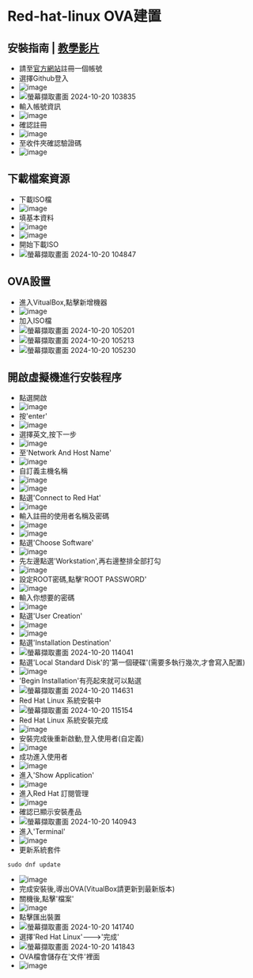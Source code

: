 # Red-hat-linux OVA建置
## 安裝指南 | [教學影片]()
- 請至[官方網站](https://developers.redhat.com/)註冊一個帳號
- 選擇Github登入
- ![image](https://github.com/user-attachments/assets/d491ffd9-e953-4bdc-a99d-0b215561e1d1)
- ![螢幕擷取畫面 2024-10-20 103835](https://github.com/user-attachments/assets/95a2da35-ca8d-4193-b4c5-a24823510789)
- 輸入帳號資訊
- ![image](https://github.com/user-attachments/assets/f1e8a5db-ee03-496e-ad74-8d758a714b08)
- 確認註冊
- ![image](https://github.com/user-attachments/assets/39b4a9bf-cb34-47ba-afa5-6c1efa48e6d4)
- 至收件夾確認驗證碼
- ![image](https://github.com/user-attachments/assets/f87c613c-b0be-4d49-ba16-c41aa358edee)
## 下載檔案資源
- 下載ISO檔
- ![image](https://github.com/user-attachments/assets/c96dbac5-aaef-4b82-b6d9-db028d5bf089)
- 填基本資料
- ![image](https://github.com/user-attachments/assets/5b7b92cc-9240-41b2-8092-04a03eeff824)
- ![image](https://github.com/user-attachments/assets/bb40d4ab-1811-4771-baa5-cc535c86ba2b)
- 開始下載ISO
- ![螢幕擷取畫面 2024-10-20 104847](https://github.com/user-attachments/assets/2259567f-56f1-451d-9ea9-ca0650061b47)
## OVA設置
- 進入VitualBox,點擊新增機器
- ![image](https://github.com/user-attachments/assets/c7c894c8-8b56-426f-be5f-c3fb29710d14)
- 加入ISO檔
- ![螢幕擷取畫面 2024-10-20 105201](https://github.com/user-attachments/assets/e44483c7-637d-4d4f-b7c7-2ad802960592)
- ![螢幕擷取畫面 2024-10-20 105213](https://github.com/user-attachments/assets/103984c3-ff5d-4141-bc69-b3382e802612)
- ![螢幕擷取畫面 2024-10-20 105230](https://github.com/user-attachments/assets/2c8a7790-8537-4854-b07b-ce0b7da94415)
## 開啟虛擬機進行安裝程序
- 點選開啟
- ![image](https://github.com/user-attachments/assets/bd653392-0ad7-4273-9184-5790e9b60ec6)
- 按'enter'
- ![image](https://github.com/user-attachments/assets/ff753eb2-bf24-4ac9-9ca6-55996c275eb7)
- 選擇英文,按下一步
- ![image](https://github.com/user-attachments/assets/e66707c7-8b4f-46e9-9d1b-35e3a232f8a7)
- 至'Network And Host Name'
- ![image](https://github.com/user-attachments/assets/666ea332-492a-4793-b052-a83c14f062dc)
- 自訂義主機名稱
- ![image](https://github.com/user-attachments/assets/6f6aa881-2f71-4f06-96cd-de355c273b4c)
- ![image](https://github.com/user-attachments/assets/a650febc-cade-4af1-993a-f751027777e6)
- 點選'Connect to Red Hat'
- ![image](https://github.com/user-attachments/assets/8e775f33-ea34-4d53-89e3-f8fd2266890c)
- 輸入註冊的使用者名稱及密碼
- ![image](https://github.com/user-attachments/assets/774f5a8b-ad9d-4fe8-97ab-a036e5bd60fa)
- ![image](https://github.com/user-attachments/assets/8f59bcb7-a4b8-4fd3-90a8-ffb2f1bff32c)
- 點選'Choose Software'
- ![image](https://github.com/user-attachments/assets/cc8ce5df-db72-4c15-82a4-fbd04887231b)
- 先左邊點選'Workstation',再右邊整排全部打勾
- ![image](https://github.com/user-attachments/assets/96d9648f-de1e-4592-89a1-6e2ba2c7c82d)
- 設定ROOT密碼,點擊'ROOT PASSWORD'
- ![image](https://github.com/user-attachments/assets/87bb5870-9c79-47d2-802d-5805deef1367)
- 輸入你想要的密碼
- ![image](https://github.com/user-attachments/assets/83013513-a4a4-4eb8-8daf-23047b93d1d9)
- 點選'User Creation'
- ![image](https://github.com/user-attachments/assets/05ba3481-d2a9-4ecc-937b-d206317b8999)
- ![image](https://github.com/user-attachments/assets/0fff341d-be5d-430b-8a6e-9797748bc682)
- 點選'Installation Destination'
- ![螢幕擷取畫面 2024-10-20 114041](https://github.com/user-attachments/assets/47b5fb46-efff-45f0-a9c1-2029b228001a)
- 點選'Local Standard Disk'的'第一個硬碟'(需要多執行幾次,才會寫入配置)
- ![image](https://github.com/user-attachments/assets/656f8126-4fc0-4881-8d57-e3dd5a062e57)
- 'Begin Installation'有亮起來就可以點選
- ![螢幕擷取畫面 2024-10-20 114631](https://github.com/user-attachments/assets/8a01dc84-d549-4440-979d-309b2a302c73)
- Red Hat Linux 系統安裝中
- ![螢幕擷取畫面 2024-10-20 115154](https://github.com/user-attachments/assets/e4e93128-0e16-4c54-b50e-bd0c7ad69c2f)
- Red Hat Linux 系統安裝完成
- ![image](https://github.com/user-attachments/assets/2d488968-c690-4586-85c6-d81d3530d763)
- 安裝完成後重新啟動,登入使用者(自定義)
- ![image](https://github.com/user-attachments/assets/8ca186d2-4a14-412f-b768-7b5313f5cab4)
- 成功進入使用者
- ![image](https://github.com/user-attachments/assets/6ef1cb86-a2e2-4f71-8033-8cd07297fe26)
- 進入'Show Application'
- ![image](https://github.com/user-attachments/assets/a0d97940-e970-45d9-b94f-bcc8016d5500)
- 進入Red Hat 訂閱管理
- ![image](https://github.com/user-attachments/assets/effa230f-866e-44ad-8225-7bf481d06f15)
- 確認已顯示安裝產品
- ![螢幕擷取畫面 2024-10-20 140943](https://github.com/user-attachments/assets/6cbcc3b5-d278-4b3f-a1a1-bec42753b5ef)
- 進入'Terminal'
- ![image](https://github.com/user-attachments/assets/8b64c429-eb02-42c8-8c96-e2814fba7a24)
- 更新系統套件
```
sudo dnf update
```
- ![image](https://github.com/user-attachments/assets/818fca44-0233-4c30-a7b6-587647a271f4)
- 完成安裝後,導出OVA(VitualBox請更新到最新版本)
- 關機後,點擊'檔案'
- ![image](https://github.com/user-attachments/assets/68ba2ecc-15f3-4d0c-852c-e1ee6b6714a5)
- 點擊匯出裝置
- ![螢幕擷取畫面 2024-10-20 141740](https://github.com/user-attachments/assets/de362532-f9f0-40dc-941e-66925e450b6e)
- 選擇'Red Hat Linux'--->'完成'
- ![螢幕擷取畫面 2024-10-20 141843](https://github.com/user-attachments/assets/6017d1ca-3298-4c56-9741-0b1223db849c)
- OVA檔會儲存在'文件'裡面
- ![image](https://github.com/user-attachments/assets/001aa28e-db27-43fc-aee4-4463a3819e95)














